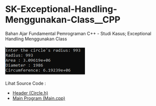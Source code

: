 # SK-Exceptional-Handling-Menggunakan-Class__CPP
Bahan Ajar Fundamental Pemrograman C++ - Studi Kasus; Exceptional Handling Menggunakan Class<br><br>
<img src="https://github.com/RizkyKhapidsyah/SK-Exceptional-Handling-Menggunakan-Class__CPP/blob/master/SK-Exceptional-Handling-Menggunakan-Class__CPP/Result/001.PNG"><br><br>
Lihat Source Code : <br>
- <a href="https://github.com/RizkyKhapidsyah/SK-Exceptional-Handling-Menggunakan-Class__CPP/blob/master/SK-Exceptional-Handling-Menggunakan-Class__CPP/Circle.h">Header (Circle.h)</a><br>
- <a href="https://github.com/RizkyKhapidsyah/SK-Exceptional-Handling-Menggunakan-Class__CPP/blob/master/SK-Exceptional-Handling-Menggunakan-Class__CPP/Main.cpp">Main Program (Main.cpp)</a><br>
